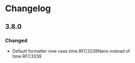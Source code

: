 # Changelog
## 3.8.0
### Changed
- Default formatter now uses time.RFC3339Nano instead of time.RFC3339 